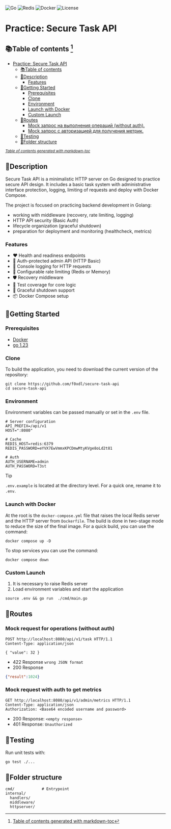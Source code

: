 
![Go](https://img.shields.io/badge/go-%2300ADD8.svg?style=for-the-badge&logo=go&logoColor=white)
![Redis](https://img.shields.io/badge/Redis-%23DD0031.svg?style=for-the-badge&logo=redis&logoColor=white)
![Docker](https://img.shields.io/badge/docker-%230db7ed.svg?style=for-the-badge&logo=docker&logoColor=white)
![License](https://img.shields.io/github/license/Ileriayo/markdown-badges?style=for-the-badge)

# Practice: Secure Task API
## 📚Table of contents [^1]
- [Practice: Secure Task API](#practice-secure-task-api)
    * [📚Table of contents](#table-of-contents)
    * [📝Description](#description)
        + [Features](#features)
    * [🚀Getting Started](#getting-started)
        + [Prerequisites](#prerequisites)
        + [Clone](#clone)
        + [Environment](#environment)
        + [Launch with Docker](#launch-with-docker)
        + [Custom Launch](#custom-launch)
    * [🔀Routes](#routes)
        + [Mock запрос на выполнения операций (without auth).](#mock-request-for-operations-without-auth)
        + [Mock запрос с авторизацией для получения метрик.](#mock-request-with-auth-to-get-metrics)
    * [🧪Testing](#testing)
    * [📁Folder structure](#folder-structure)

<small><i><a href='http://ecotrust-canada.github.io/markdown-toc/'>Table of contents generated with markdown-toc</a></i></small>

## 📝Description
Secure Task API is a minimalistic HTTP server on Go designed to practice secure API design.
It includes a basic task system with 
administrative interface protection, 
logging, 
limiting of requests 
and deploy with Docker Compose.

The project is focused on practicing backend development in Golang:
- working with middleware (recovery, rate limiting, logging)
- HTTP API security (Basic Auth)
- lifecycle organization (graceful shutdown)
- preparation for deployment and monitoring (healthcheck, metrics)

### Features
- ❤️ Health and readiness endpoints
- 🔐 Auth-protected admin API (HTTP Basic)
- 📄 Console logging for HTTP requests
- 🧰 Configurable rate limiting (Redis or Memory)
- 🛡️ Recovery middleware
- 🧪 Test coverage for core logic
- 🧹 Graceful shutdown support
- 📦 Docker Compose setup

## 🚀Getting Started
### Prerequisites
- [Docker](https://www.docker.com/get-started/)
- [go 1.23](https://go.dev/dl/)
### Clone
To build the application, you need to download the current version of the repository:
```shell
git clone https://github.com/f0xdl/secure-task-api
cd secure-task-api
```
### Environment
Environment variables can be passed manually or set in the `.env` file.
```dotenv
# Server configuration
API_PREFIX=/api/v1
HOST=":8080"

# Cache
REDIS_HOST=redis:6379
REDIS_PASSWORD=eYVX7EwVmmxKPCDmwMtyKVge8oLd2t81

# Auth
AUTH_USERNAME=admin
AUTH_PASSWORD=T3st
```

> [!TIP]
> `.env.example` is located at the directory level.
> For a quick one, rename it to `.env`.

### Launch with Docker
At the root is the `docker-compose.yml` file that raises the local Redis server and the HTTP server
from `Dockerfile`. The build is done in two-stage mode to reduce the size of the final image.
For a quick build, you can use the command:
```shell
docker compose up -D
```
To stop services you can use the command:
```shell
docker compose down
```

### Custom Launch
1. It is necessary to raise Redis server
2. Load environment variables and start the application
```shell
source .env && go run  ./cmd/main.go
```
## 🔀Routes
### Mock request for operations (without auth)
```http request
POST http://localhost:8080/api/v1/task HTTP/1.1
Content-Type: application/json

{ "value": 32 }
```
- 422 Response `wrong JSON format`
- 200 Response
```json
{"result":1024}
```

### Mock request with auth to get metrics
```http request
GET http://localhost:8080/api/v1/admin/metrics HTTP/1.1
Content-Type: application/json
Authorization: <Base64 encoded username and password>
```
- 200 Response: `<empty response>` 
- 401 Response: `Unauthorized`
## 🧪Testing
Run unit tests with:
```shell
go test ./...
```

## 📁Folder structure
```shell
cmd/            # Entrypoint
internal/
  handlers/     
  middleware/   
  httpserver/
```


[^1]: [Table of contents generated with markdown-toc](http://ecotrust-canada.github.io/markdown-toc/)
 
